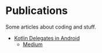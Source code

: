 # Publications

Some articles about coding and stuff.

 - [Kotlin Delegates in Android](https://akishindev.github.io/Publications/kotlin-delegates-in-android.html)
   - [Medium](https://medium.com/@akishindev/kotlin-delegates-in-android-1ab0a715762d?source=friends_link&sk=222c722e33151eefed54401bb6248701)

